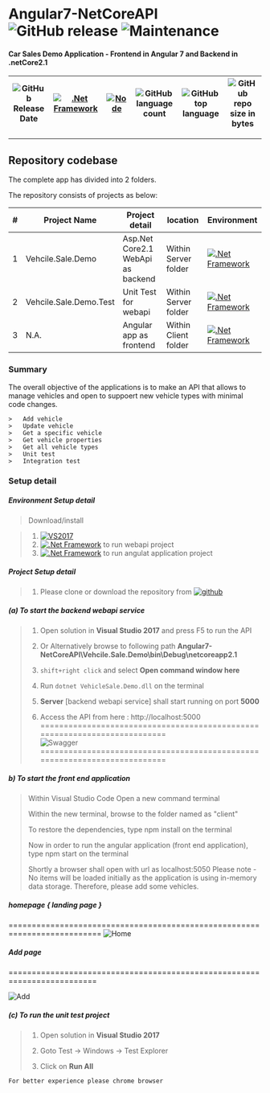 # Angular7-NetCoreAPI ![GitHub release](https://img.shields.io/github/release/ajeetx/vehicle.demo.svg?style=for-the-badge) ![Maintenance](https://img.shields.io/maintenance/yes/2019.svg?style=for-the-badge)


#### Car Sales Demo Application - Frontend in Angular 7 and Backend in .netCore2.1 

| ![GitHub Release Date](https://img.shields.io/github/release-date/srinivasteella/Angular7-NetCoreAPI.svg?style=plastic) | [![.Net Framework](https://img.shields.io/badge/DotNet-2.1_Framework-blue.svg?style=plastic)](https://www.microsoft.com/net/download/dotnet-core/2.1) |[![Node](https://img.shields.io/badge/Node-Js-blue.svg?style=plastic)](https://nodejs.org/en/download/) | ![GitHub language count](https://img.shields.io/github/languages/count/srinivasteella/Angular7-NetCoreAPI.svg) | ![GitHub top language](https://img.shields.io/github/languages/top/srinivasteella/Angular7-NetCoreAPI.svg) |![GitHub repo size in bytes](https://img.shields.io/github/repo-size/srinivasteella/Angular7-NetCoreAPI.svg) 
| ---          | ---        | ---      | ---        |  --- | --- |

---------------------------------------


## Repository codebase
 
The complete app has divided into 2 folders.

The repository consists of projects as below:


| # |Project Name | Project detail | location| Environment |
| ---| ---  | ---           | ---          | --- |
| 1 | Vehcile.Sale.Demo | Asp.Net Core2.1 WebApi as backend  | Within Server folder | [![.Net Framework](https://img.shields.io/badge/DotNet-2.1_Framework-blue.svg?style=plastic)](https://www.microsoft.com/net/download/dotnet-core/2.1)|
| 2 | Vehcile.Sale.Demo.Test | Unit Test for webapi | Within Server folder | [![.Net Framework](https://img.shields.io/badge/DotNet-2.1_Framework-blue.svg?style=plastic)](https://www.microsoft.com/net/download/dotnet-core/2.1)| 
| 3 | N.A. | Angular app as frontend | Within Client folder | [![.Net Framework](https://img.shields.io/badge/Node-Js-blue.svg?style=plastic)](https://nodejs.org/en/download/)| 


### Summary

The overall objective of the applications is to make an API that allows to manage vehicles and open to suppoert new vehicle types with minimal code changes.
```
>	Add vehicle
>	Update vehicle
>	Get a specific vehicle
>	Get vehicle properties
>	Get all vehicle types
>	Unit test
>	Integration test
```

### Setup detail

##### Environment Setup detail

> Download/install   	

>   1. [![VS2017](https://img.shields.io/badge/VS-2017-blue.svg)](https://git-scm.com/downloads) 
>	2. [![.Net Framework](https://img.shields.io/badge/.Net%20Core-2.1-blue.svg)](https://www.microsoft.com/net/download/dotnet-core/2.1) to run webapi project
>	2.  [![.Net Framework](https://img.shields.io/badge/Node-Js-blue.svg)](https://www.microsoft.com/net/download/dotnet-core/2.1) to run angulat application project

##### Project Setup detail

>   1. Please clone or download the repository from [![github](https://img.shields.io/badge/git-hub-blue.svg?style=plastic)](https://github.com/srinivasteella/Angular7-NetCoreAPI) 

>   
##### (a) To start the backend webapi service
   
>   1. Open solution in **Visual Studio 2017** and press F5 to run the API 
>   
>   2. Or Alternatively browse to following path 		  **Angular7-NetCoreAPI\Vehcile.Sale.Demo\bin\Debug\netcoreapp2.1** 
>   3. `shift+right click` and select **Open command window here**
>
>   4. Run `dotnet VehicleSale.Demo.dll` on the terminal
>   
>   5. **Server** [backend webapi service] shall start running on port **5000**
>   6. Access the API from here : http://localhost:5000
==========================================================================   
![Swagger](https://github.com/srinivasteella/Angular7-NetCoreAPI/blob/master/swagger.JPG "Webapi")
==========================================================================
##### b) To start the front end application
>  Within Visual Studio Code Open a new command terminal 
>  
>  Within the new terminal, browse to the folder named as "client"
>  
>  To restore the dependencies, type npm install on the terminal
>  
>  Now in order to run the angular application (front end application), type npm start on the terminal
>  
>  Shortly a browser shall open with url as localhost:5050
> Please note - No items will be loaded initially as the application is using in-memory data storage. Therefore, please add some vehicles.


##### homepage { landing page }
==========================================================================
![Home](https://github.com/srinivasteella/Angular7-NetCoreAPI/blob/master/Home.JPG "Angular")



##### Add page 
=========================================================================

![Add](https://github.com/srinivasteella/Angular7-NetCoreAPI/blob/master/Add.JPG "Angular")

##### (c) To run the unit test project
>   1. Open solution in **Visual Studio 2017**
>   
>   2. Goto Test -> Windows -> Test Explorer
>   
>   3. Click on **Run All**

```
For better experience please chrome browser
```

